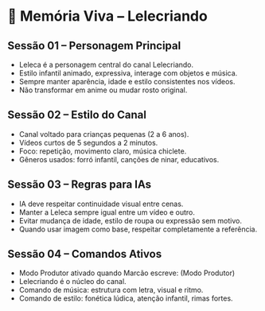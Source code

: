 # 🧠 Memória Viva – Lelecriando

## Sessão 01 – Personagem Principal
- Leleca é a personagem central do canal Lelecriando.
- Estilo infantil animado, expressiva, interage com objetos e música.
- Sempre manter aparência, idade e estilo consistentes nos vídeos.
- Não transformar em anime ou mudar rosto original.

## Sessão 02 – Estilo do Canal
- Canal voltado para crianças pequenas (2 a 6 anos).
- Vídeos curtos de 5 segundos a 2 minutos.
- Foco: repetição, movimento claro, música chiclete.
- Gêneros usados: forró infantil, canções de ninar, educativos.

## Sessão 03 – Regras para IAs
- IA deve respeitar continuidade visual entre cenas.
- Manter a Leleca sempre igual entre um vídeo e outro.
- Evitar mudança de idade, estilo de roupa ou expressão sem motivo.
- Quando usar imagem como base, respeitar completamente a referência.

## Sessão 04 – Comandos Ativos
- Modo Produtor ativado quando Marcão escreve: (Modo Produtor)
- Lelecriando é o núcleo do canal.
- Comando de música: estrutura com letra, visual e ritmo.
- Comando de estilo: fonética lúdica, atenção infantil, rimas fortes.
